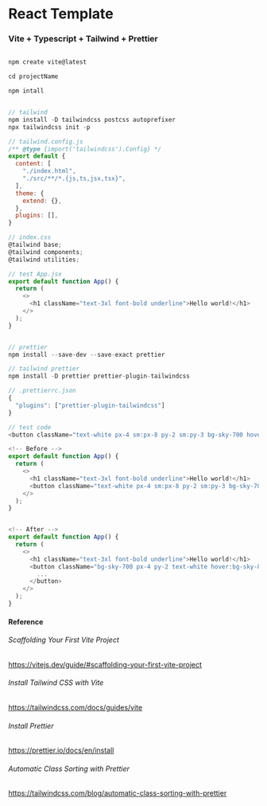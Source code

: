 # React Template

### Vite + Typescript + Tailwind + Prettier

```js

npm create vite@latest

cd projectName

npm intall


// tailwind
npm install -D tailwindcss postcss autoprefixer
npx tailwindcss init -p

// tailwind.config.js
/** @type {import('tailwindcss').Config} */
export default {
  content: [
    "./index.html",
    "./src/**/*.{js,ts,jsx,tsx}",
  ],
  theme: {
    extend: {},
  },
  plugins: [],
}

// index.css
@tailwind base;
@tailwind components;
@tailwind utilities;

// test App.jsx
export default function App() {
  return (
    <>
      <h1 className="text-3xl font-bold underline">Hello world!</h1>
    </>
  );
}


// prettier
npm install --save-dev --save-exact prettier

// tailwind prettier
npm install -D prettier prettier-plugin-tailwindcss

// .prettierrc.json
{
  "plugins": ["prettier-plugin-tailwindcss"]
}

// test code
<button className="text-white px-4 sm:px-8 py-2 sm:py-3 bg-sky-700 hover:bg-sky-800">...</button>

<!-- Before -->
export default function App() {
  return (
    <>
      <h1 className="text-3xl font-bold underline">Hello world!</h1>
      <button className="text-white px-4 sm:px-8 py-2 sm:py-3 bg-sky-700 hover:bg-sky-800">...</button>
    </>
  );
}


<!-- After -->
export default function App() {
  return (
    <>
      <h1 className="text-3xl font-bold underline">Hello world!</h1>
      <button className="bg-sky-700 px-4 py-2 text-white hover:bg-sky-800 sm:px-8 sm:py-3">
        ...
      </button>
    </>
  );
}

```

#### Reference

###### Scaffolding Your First Vite Project

https://vitejs.dev/guide/#scaffolding-your-first-vite-project

###### Install Tailwind CSS with Vite

https://tailwindcss.com/docs/guides/vite

###### Install Prettier

https://prettier.io/docs/en/install

###### Automatic Class Sorting with Prettier

https://tailwindcss.com/blog/automatic-class-sorting-with-prettier
